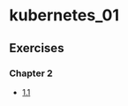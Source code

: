 # kubernetes_01
## Exercises
### Chapter 2
- [1.1](https://github.com/oju-31/kubernetes_01/tree/1.1)
